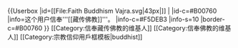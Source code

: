 {{Userbox
  |id=[[File:Faith Buddhism Vajra.svg|43px|]]
  |
  |id-c=#B00760
  |info=这个用户信奉'''[[藏传佛教]]'''。
  |info-c=#F5DEB3
  |info-s=10
  |border-c=#B00760
}} 
<includeonly>[[Category:信奉藏传佛教的维基人]]
[[Category:信奉佛教的维基人]]</includeonly>
<noinclude>[[Category:宗教信仰用戶框模板|buddhist]]</noinclude>